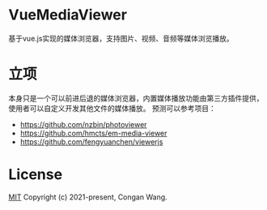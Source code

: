 # VueMediaViewer
基于vue.js实现的媒体浏览器，支持图片、视频、音频等媒体浏览播放。


# 立项
本身只是一个可以前进后退的媒体浏览器，内置媒体播放功能由第三方插件提供，使用者可以自定义开发其他文件的媒体播放。
预测可以参考项目：
* https://github.com/nzbin/photoviewer
* https://github.com/hmcts/em-media-viewer
* https://github.com/fengyuanchen/viewerjs


# License 
[MIT](https://opensource.org/licenses/MIT)
Copyright (c) 2021-present, Congan Wang.
